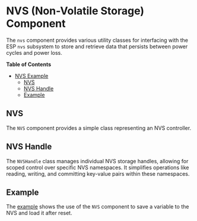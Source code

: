 # NVS (Non-Volatile Storage) Component

The `nvs` component provides various utility classes for interfacing with the
ESP `nvs` subsystem to store and retrieve data that persists between power
cycles and power loss.

<!-- markdown-toc start - Don't edit this section. Run M-x markdown-toc-refresh-toc -->
**Table of Contents**

- [NVS Example](#nvs-example)
  - [NVS](#nvs)
  - [NVS Handle](#nvs-handle)
  - [Example](#example)

<!-- markdown-toc end -->

## NVS

The `NVS` component provides a simple class representing an NVS controller. 

## NVS Handle

The `NVSHandle` class manages individual NVS storage handles, allowing for scoped
control over specific NVS namespaces. It simplifies operations like reading,
writing, and committing key-value pairs within these namespaces. 

## Example

The [example](./example) shows the use of the `NVS` component to save a variable to the NVS and load 
it after reset. 

